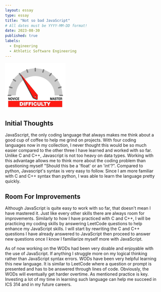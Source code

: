 ```yaml
---
layout: essay
type: essay
title: "Not so bad JavaScript"
# All dates must be YYYY-MM-DD format!
date: 2023-08-30
published: true
labels:
  - Engineering
  - Athletic Software Engineering
---
```


<img width="200px" class="rounded float-start pe-4" src="../img/difficulty/degree_difficulty.jpg">

## Initial Thoughts

JavaSscript, the only coding language that always makes me think about a good cup of coffee to help me grind on projects. With four coding languages now in my collection, I never thought this would be so much easier compared to the other three I have learned and worked with so far. Unlike C and C++, Javascript is not too heavy on data types. Working with this advantage allows me to think more about the coding problem than questioning myself "Should this be a 'float' or an 'int'?". Compared to python, Javascript's syntax is very easy to follow. Since I am more familiar with C and C++ syntax than python, I was able to learn the language pretty quickly.

## Room For Improvements

Although JavaScript is quite easy to work with so far, that doesn't mean I have mastered it. Just like every other skills there are always room for improvements. Similarly to how I have practiced with C and C++, I will be practicing my coding skills by answering LeetCode questions to help enhance my JavaScript skills. I will start by rewriting the C and C++ questions I have already answered to JavaScript then proceed to answer new questions once I know I familiarize myself more with JavaScript.

As of now working on the WODs had been very doable and enjoyable with the use of JavaScript. If anything I struggle more on my logical thinking rather than JavaScript syntax errors. WODs have been very helpful learning this new language. It is similar to LeetCode where a question or prompt is presented and has to be answered through lines of code. Obviously, the WODs will eventually get harder overtime. As mentioned practice is key. Investing a lot of my time in learning such language can help me succeed in ICS 314 and in my future careers. 

